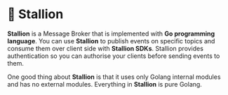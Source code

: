# :racehorse: Stallion 

**Stallion** is a Message Broker that is implemented with **Go programming language**.
You can use **Stallion** to publish events on specific topics and consume them over client side with **Stallion SDKs**.
Stallion provides authentication so you can authorise your clients before sending events to them.

One good thing about **Stallion** is that it uses only Golang internal modules and has no external modules.
Everything in **Stallion** is pure Golang.
